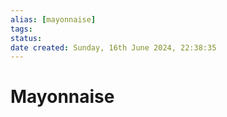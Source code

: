 ```yaml
---
alias: [mayonnaise]
tags: 
status:
date created: Sunday, 16th June 2024, 22:38:35
---
```


# Mayonnaise
